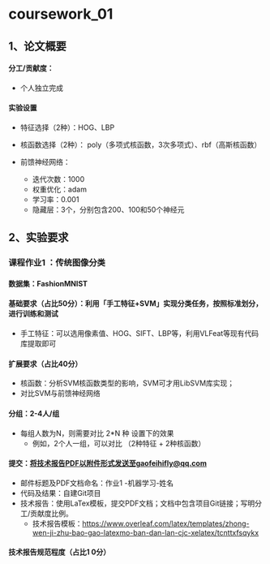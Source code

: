 # coursework_01
## 1、论文概要
#### 分工/贡献度：
* 个人独立完成
#### 实验设置
* 特征选择（2种）：HOG、LBP
* 核函数选择（2种）： poly（多项式核函数，3次多项式）、rbf（高斯核函数）
* 前馈神经网络：
  
   * 迭代次数：1000
   * 权重优化：adam
   * 学习率：0.001
   * 隐藏层：3个，分别包含200、100和50个神经元
## 2、实验要求
### 课程作业1 ：传统图像分类 
#### 数据集：FashionMNIST  
#### 基础要求（占比50分）：利用「手工特征+SVM」实现分类任务，按照标准划分，进行训练和测试  
* 手工特征：可以选用像素值、HOG、SIFT、LBP等，利用VLFeat等现有代码库提取即可  
#### 扩展要求（占比40分）  
* 核函数：分析SVM核函数类型的影响，SVM可才用LibSVM库实现；  
* 对比SVM与前馈神经网络  
#### 分组：2-4人/组  
* 每组人数为N，则需要对比 2*N 种 设置下的效果  
    * 例如，2个人一组，可以对比 （2种特征 + 2种核函数） 
#### 提交：将技术报告PDF以附件形式发送至gaofeihifly@qq.com  
* 邮件标题及PDF文档命名：作业1 -机器学习-姓名  
* 代码及结果：自建Git项目  
* 技术报告：使用LaTex模板，提交PDF文档；文档中包含项目Git链接；写明分工/贡献度比例。  
    * 技术报告模板：https://www.overleaf.com/latex/templates/zhong-wen-ji-zhu-bao-gao-latexmo-ban-dan-lan-cjc-xelatex/tcnttxfsqykx  
#### 技术报告规范程度（占比1 0分）  
